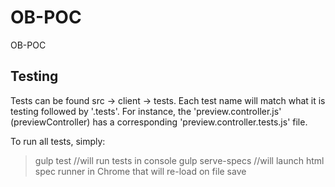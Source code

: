 # OB-POC
OB-POC

## Testing
Tests can be found src -> client -> tests.  Each test name will match what it is testing followed by '.tests'.
For instance, the 'preview.controller.js' (previewController) has a corresponding 'preview.controller.tests.js' file.

To run all tests, simply:
> gulp test  //will run tests in console
> gulp serve-specs  //will launch html spec runner in Chrome that will re-load on file save